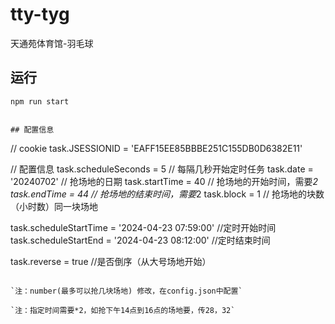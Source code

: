 <!--
 * @Description: 
 * @Autor: zwcong
 * @Date: 2022-04-12 11:18:16
 * @LastEditors: zwcong
 * @LastEditTime: 2024-06-28 15:43:44
-->
# tty-tyg
天通苑体育馆-羽毛球


## 运行
`npm run start`

```

## 配置信息

```
// cookie
task.JSESSIONID = 'EAFF15EE85BBBE251C155DB0D6382E11'

// 配置信息
task.scheduleSeconds = 5   // 每隔几秒开始定时任务
task.date = '20240702'      // 抢场地的日期
task.startTime = 40         // 抢场地的开始时间，需要*2
task.endTime = 44           // 抢场地的结束时间，需要*2
task.block = 1              // 抢场地的块数（小时数）同一块场地

task.scheduleStartTime = '2024-04-23 07:59:00' //定时开始时间
task.scheduleStartEnd = '2024-04-23 08:12:00' //定时结束时间

task.reverse = true        //是否倒序（从大号场地开始）

```

`注：number(最多可以抢几块场地) 修改，在config.json中配置`

`注：指定时间需要*2，如抢下午14点到16点的场地要，传28，32`
